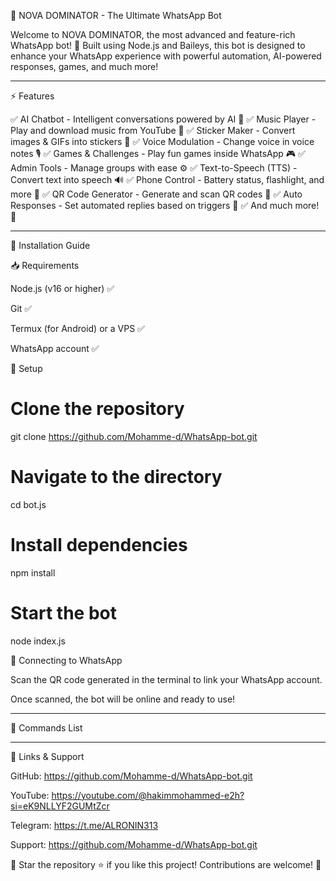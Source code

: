🌟 NOVA DOMINATOR - The Ultimate WhatsApp Bot



Welcome to NOVA DOMINATOR, the most advanced and feature-rich WhatsApp bot! 🚀 Built using Node.js and Baileys, this bot is designed to enhance your WhatsApp experience with powerful automation, AI-powered responses, games, and much more!


---

⚡ Features

✅ AI Chatbot - Intelligent conversations powered by AI 🤖
✅ Music Player - Play and download music from YouTube 🎵
✅ Sticker Maker - Convert images & GIFs into stickers 🎨
✅ Voice Modulation - Change voice in voice notes 🎙️
✅ Games & Challenges - Play fun games inside WhatsApp 🎮
✅ Admin Tools - Manage groups with ease ⚙️
✅ Text-to-Speech (TTS) - Convert text into speech 🔊
✅ Phone Control - Battery status, flashlight, and more 📱
✅ QR Code Generator - Generate and scan QR codes 🔲
✅ Auto Responses - Set automated replies based on triggers 🤖
✅ And much more! 🚀


---

🚀 Installation Guide

📥 Requirements

Node.js (v16 or higher) ✅

Git ✅

Termux (for Android) or a VPS ✅

WhatsApp account ✅


🔧 Setup

# Clone the repository
git clone https://github.com/Mohamme-d/WhatsApp-bot.git

# Navigate to the directory
cd bot.js

# Install dependencies
npm install

# Start the bot
node index.js

🔑 Connecting to WhatsApp

Scan the QR code generated in the terminal to link your WhatsApp account.

Once scanned, the bot will be online and ready to use!



---

🎯 Commands List


---

🔗 Links & Support

GitHub: https://github.com/Mohamme-d/WhatsApp-bot.git

YouTube: https://youtube.com/@hakimmohammed-e2h?si=eK9NLLYF2GUMtZcr

Telegram:  https://t.me/ALRONIN313

Support: https://github.com/Mohamme-d/WhatsApp-bot.git


📢 Star the repository ⭐ if you like this project! Contributions are welcome! 🚀
